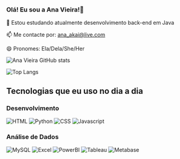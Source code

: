 ### Olá! Eu sou a Ana Vieira!👋

 🌱 Estou estudando atualmente desenvolvimento back-end em Java
 
 📫 Me contacte por: ana_akai@live.com
 
 😄 Pronomes: Ela/Dela/She/Her

 
![Ana Vieira GitHub stats](https://github-readme-stats.vercel.app/api?username=anakvieira&show_icons=true&theme=radical)

![Top Langs](https://github-readme-stats.vercel.app/api/top-langs/?username=anakvieira&layout=compact)

## Tecnologias que eu uso no dia a dia
### Desenvolvimento

![HTML](https://img.shields.io/badge/HTML-239120?style=for-the-badge&logo=html5&logoColor=white)
![Python](https://img.shields.io/badge/Python-3776AB?style=for-the-badge&logo=python&logoColor=white)
![CSS](https://img.shields.io/badge/CSS-239120?&style=for-the-badge&logo=css3&logoColor=white)
![Javascript](https://img.shields.io/badge/JavaScript-F7DF1E?style=for-the-badge&logo=javascript&logoColor=black)

### Análise de Dados
![MySQL](https://img.shields.io/badge/MySQL-00000F?style=for-the-badge&logo=mysql&logoColor=white)
![Excel](https://img.shields.io/badge/Microsoft_Excel-217346?style=for-the-badge&logo=microsoft-excel&logoColor=white)
![PowerBI](https://img.shields.io/badge/PowerBI-F2C811?style=for-the-badge&logo=Power%20BI&logoColor=white)
![Tableau](https://img.shields.io/badge/Tableau-E97627?style=for-the-badge&logo=Tableau&logoColor=white)
![Metabase](https://img.shields.io/badge/Metabase-509EE3?style=for-the-badge&logo=metabase&logoColor=fff)

